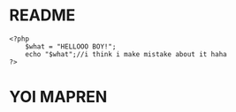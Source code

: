 # README
```
<?php
    $what = "HELLOOO BOY!";
    echo "$what";//i think i make mistake about it haha
?>
```
# YOI MAPREN